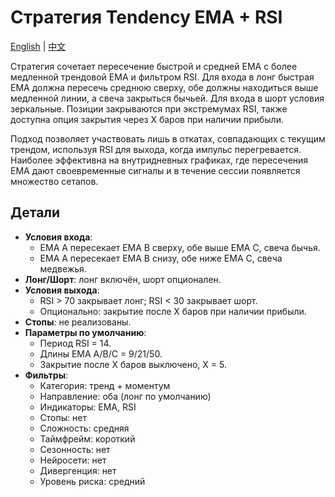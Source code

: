 # Стратегия Tendency EMA + RSI
[English](README.md) | [中文](README_cn.md)

Стратегия сочетает пересечение быстрой и средней EMA с более медленной
трендовой EMA и фильтром RSI. Для входа в лонг быстрая EMA должна пересечь
среднюю сверху, обе должны находиться выше медленной линии, а свеча закрыться
бычьей. Для входа в шорт условия зеркальные. Позиции закрываются при экстремумах
RSI, также доступна опция закрытия через X баров при наличии прибыли.

Подход позволяет участвовать лишь в откатах, совпадающих с текущим трендом,
используя RSI для выхода, когда импульс перегревается. Наиболее эффективна на
внутридневных графиках, где пересечения EMA дают своевременные сигналы и в
течение сессии появляется множество сетапов.

## Детали

- **Условия входа**:
  - EMA A пересекает EMA B сверху, обе выше EMA C, свеча бычья.
  - EMA A пересекает EMA B снизу, обе ниже EMA C, свеча медвежья.
- **Лонг/Шорт**: лонг включён, шорт опционален.
- **Условия выхода**:
  - RSI > 70 закрывает лонг; RSI < 30 закрывает шорт.
  - Опционально: закрытие после X баров при наличии прибыли.
- **Стопы**: не реализованы.
- **Параметры по умолчанию**:
  - Период RSI = 14.
  - Длины EMA A/B/C = 9/21/50.
  - Закрытие после X баров выключено, X = 5.
- **Фильтры**:
  - Категория: тренд + моментум
  - Направление: оба (лонг по умолчанию)
  - Индикаторы: EMA, RSI
  - Стопы: нет
  - Сложность: средняя
  - Таймфрейм: короткий
  - Сезонность: нет
  - Нейросети: нет
  - Дивергенция: нет
  - Уровень риска: средний
